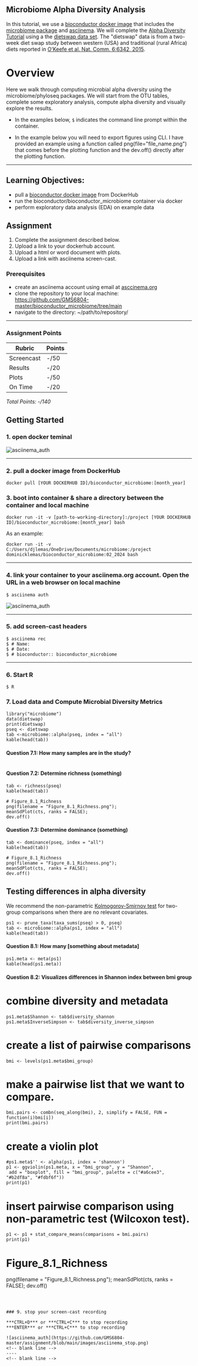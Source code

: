 ## Microbiome Alpha Diversity Analysis

In this tutorial, we use a [bioconductor docker image](https://www.bioconductor.org/help/docker/) that includes the [microbiome package](https://bioconductor.org/packages/release/bioc/html/microbiome.html) and [asciinema](https://asciinema.org/). We will complete the [Alpha Diversity Tutorial](https://microbiome.github.io/tutorials/Alphadiversity.html) using a the [dietswap data set](https://microbiome.github.io/tutorials/Data.html). The "dietswap" data is from a two-week diet swap study between western (USA) and traditional (rural Africa) diets reported in [O’Keefe et al. Nat. Comm. 6:6342, 2015](http://dx.doi.org/10.1038/ncomms7342). 

# Overview
Here we walk through computing microbial alpha diversity using the microbiome/phyloseq packages. We will start from the OTU tables, complete some exploratory analysis, compute alpha diversity and visually explore the results.

- In the examples below, `$` indicates the command line prompt within the container.


- In the example below you will need to export figures using CLI. I have provided an example using a function called png(file="file_name.png") that comes before the plotting function and the dev.off() directly after the plotting function. 


<!-- blank line -->
----
<!-- blank line -->

## Learning Objectives:
 - pull a [bioconductor docker image](https://hub.docker.com/r/bioconductor/bioconductor_docker) from DockerHub
 - run the bioconductor/bioconductor_microbiome container via docker
 - perform exploratory data analysis (EDA) on example data

## Assignment 
1. Complete the assignment described below.
2. Upload a link to your dockerhub account.
3. Upload a html or word document with plots.
4. Upload a link with asciinema screen-cast.


### Prerequisites
* create an asciinema account using email at [asccinema.org](https://asciinema.org/login/new) 
* clone the repository to your local machine: https://github.com/GMS6804-master/bioconductor_microbiome/tree/main
* navigate to the directory: ~/path/to/repository/
<!-- blank line -->
----
<!-- blank line -->

 ### Assignment Points
|  Rubric        | Points | 
|----------------|-------|
| Screencast     |  -/50  |
| Results          |  -/20 |
| Plots          |  -/50 |
| On Time        |  -/20  |
*Total Points: -/140*

## Getting Started

### 1. open docker teminal

![asciinema_auth](https://github.com/GMS6804-master/assignment/blob/main/images/terminal_start.png)
<!-- blank line -->
----
<!-- blank line -->

### 2. pull a docker image from DockerHub
```
docker pull [YOUR DOCKERHUB ID]/bioconductor_microbiome:[month_year]
```

### 3. boot into container & share a directory between the container and local machine
```
docker run -it -v [path-to-working-directory]:/project [YOUR DOCKERHUB ID]/bioconductor_microbiome:[month_year] bash
```
As an example: 
```
docker run -it -v C:/Users/djlemas/OneDrive/Documents/microbiome:/project dominicklemas/bioconductor_microbiome:02_2024 bash
```
<!-- blank line -->
----
<!-- blank line -->

### 4. link your container to your asciinema.org account. Open the URL in a web browser on local machine 
```
$ asciinema auth
```
![asciinema_auth](https://github.com/GMS6804-master/assignment/blob/main/images/asciinema_auth.png)
<!-- blank line -->
----
<!-- blank line -->

### 5. add screen-cast headers 
```
$ asciinema rec
$ # Name: 
$ # Date: 
$ # bioconductor:: bioconductor_microbiome
```
<!-- blank line -->
----
<!-- blank line -->

### 6. Start R 
```
$ R
```

### 7. Load data and Compute Microbial Diversity Metrics

```
library("microbiome")
data(dietswap)
print(dietswap)
pseq <- dietswap
tab <-microbiome::alpha(pseq, index = "all")
kable(head(tab))

```
#### Question 7.1: How many samples are in the study? 

```

```

#### Question 7.2: Determine richness (something)

```
tab <- richness(pseq)
kable(head(tab))

# Figure_8.1_Richness
png(filename = "Figure_8.1_Richness.png");
meanSdPlot(cts, ranks = FALSE);
dev.off()
```

#### Question 7.3: Determine dominance (something)

```
tab <- dominance(pseq, index = "all")
kable(head(tab))

# Figure_8.1_Richness
png(filename = "Figure_8.1_Richness.png");
meanSdPlot(cts, ranks = FALSE);
dev.off()
```
## Testing differences in alpha diversity
We recommend the non-parametric [Kolmogorov-Smirnov test](https://www.rdocumentation.org/packages/dgof/versions/1.2/topics/ks.test) for two-group comparisons when there are no relevant covariates.

```
ps1 <- prune_taxa(taxa_sums(pseq) > 0, pseq)
tab <- microbiome::alpha(ps1, index = "all")
kable(head(tab))
```
#### Question 8.1: How many [something about metadata]
```
ps1.meta <- meta(ps1)
kable(head(ps1.meta))
```
#### Question 8.2: Visualizes differences in Shannon index between bmi group 

# combine diversity and metadata
```
ps1.meta$Shannon <- tab$diversity_shannon 
ps1.meta$InverseSimpson <- tab$diversity_inverse_simpson

```
# create a list of pairwise comparisons
```
bmi <- levels(ps1.meta$bmi_group) 
```
# make a pairwise list that we want to compare.
```
bmi.pairs <- combn(seq_along(bmi), 2, simplify = FALSE, FUN = function(i)bmi[i])
print(bmi.pairs)
```
# create a violin plot 
```
#ps1.meta$'' <- alpha(ps1, index = 'shannon')
p1 <- ggviolin(ps1.meta, x = "bmi_group", y = "Shannon",
 add = "boxplot", fill = "bmi_group", palette = c("#a6cee3", "#b2df8a", "#fdbf6f")) 
print(p1)
```
# insert pairwise comparison using non-parametric test (Wilcoxon test).

```
p1 <- p1 + stat_compare_means(comparisons = bmi.pairs) 
print(p1)
```

# Figure_8.1_Richness
png(filename = "Figure_8.1_Richness.png");
meanSdPlot(cts, ranks = FALSE);
dev.off()
```



### 9. stop your screen-cast recording 

***CTRL+D*** or ***CTRL+C*** to stop recording
***ENTER*** or ***CTRL+C*** to stop recording

![asciinema_auth](https://github.com/GMS6804-master/assignment/blob/main/images/asciinema_stop.png)
<!-- blank line -->
----
<!-- blank line -->
